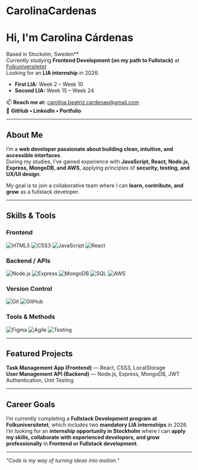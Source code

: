 # CarolinaCardenas

# Hi, I'm Carolina Cárdenas

  Based in Stockolm, Sweden**  
  Currently studying **Frontend Development (on my path to Fullstack)** at [Folkuniversitetet](https://www.folkuniversitetet.se/)  
  Looking for an **LIA internship** in 2026:  
- **First LIA:** Week 2 – Week 10  
- **Second LIA:** Week 15 – Week 24  

📫 **Reach me at:** carolina.beatriz.cardenas@gmail.com  
🔗 **GitHub • LinkedIn • Portfolio**

---

##  About Me

I’m a **web developer passionate about building clean, intuitive, and accessible interfaces**.  
During my studies, I’ve gained experience with **JavaScript, React, Node.js, Express, MongoDB, and AWS**, applying principles of **security, testing, and UX/UI design**.  

My goal is to join a collaborative team where I can **learn, contribute, and grow** as a fullstack developer.

---

##  Skills & Tools

### Frontend
![HTML5](https://img.shields.io/badge/HTML5-E34F26?style=for-the-badge&logo=html5&logoColor=white)
![CSS3](https://img.shields.io/badge/CSS3-1572B6?style=for-the-badge&logo=css3&logoColor=white)
![JavaScript](https://img.shields.io/badge/JavaScript-F7DF1E?style=for-the-badge&logo=javascript&logoColor=black)
![React](https://img.shields.io/badge/React-20232A?style=for-the-badge&logo=react&logoColor=61DAFB)

### Backend / APIs
![Node.js](https://img.shields.io/badge/Node.js-339933?style=for-the-badge&logo=node.js&logoColor=white)
![Express](https://img.shields.io/badge/Express.js-404D59?style=for-the-badge)
![MongoDB](https://img.shields.io/badge/MongoDB-4EA94B?style=for-the-badge&logo=mongodb&logoColor=white)
![SQL](https://img.shields.io/badge/SQL-4479A1?style=for-the-badge&logo=postgresql&logoColor=white)
![AWS](https://img.shields.io/badge/AWS-FF9900?style=for-the-badge&logo=amazonaws&logoColor=white)

### Version Control
![Git](https://img.shields.io/badge/Git-F05032?style=for-the-badge&logo=git&logoColor=white)
![GitHub](https://img.shields.io/badge/GitHub-181717?style=for-the-badge&logo=github&logoColor=white)

### Tools & Methods
![Figma](https://img.shields.io/badge/Figma-F24E1E?style=for-the-badge&logo=figma&logoColor=white)
![Agile](https://img.shields.io/badge/Agile-2496ED?style=for-the-badge&logo=scrumalliance&logoColor=white)
![Testing](https://img.shields.io/badge/Testing-6DB33F?style=for-the-badge&logo=jest&logoColor=white)

---

##  Featured Projects

**Task Management App (Frontend)** — React, CSS3, LocalStorage  
 **User Management API (Backend)** — Node.js, Express, MongoDB, JWT Authentication, Unit Testing  

---

##  Career Goals

I’m currently completing a **Fullstack Development program at Folkuniversitetet**, which includes two **mandatory LIA internships** in 2026.  
I’m looking for an **internship opportunity in Stockholm** where I can **apply my skills, collaborate with experienced developers, and grow professionally** in **Frontend or Fullstack development**.

---

 *"Code is my way of turning ideas into motion."*


